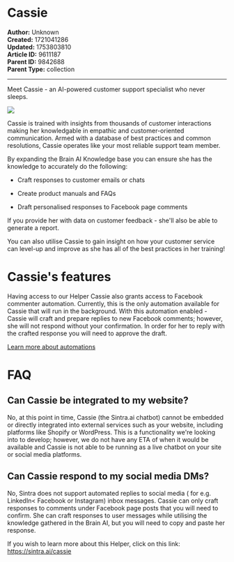 # Cassie

**Author:** Unknown  
**Created:** 1721041286  
**Updated:** 1753803810  
**Article ID:** 9611187  
**Parent ID:** 9842688  
**Parent Type:** collection  

---

Meet Cassie - an AI-powered customer support specialist who never sleeps.

![](https://downloads.intercomcdn.com/i/o/1113801895/61e85ac2c280a0edd2f1cba1/image.png?expires=1754573400&signature=b949845b5c325702d2383a53cfefe0dd1410394cb68a9c785b6f726052b8d076&req=dSEmFcF%2BnIlWXPMW1HO4zSt3t59O5jCw6KIpdBRx8sBCF58OfTcF722j3x19%0ASnvk%0A)

Cassie is trained with insights from thousands of customer interactions making her knowledgable in empathic and customer-oriented communication. Armed with a database of best practices and common resolutions, Cassie operates like your most reliable support team member. 

By expanding the Brain AI Knowledge base you can ensure she has the knowledge to accurately do the following:

  * Craft responses to customer emails or chats 

  * Create product manuals and FAQs

  * Draft personalised responses to Facebook page comments




If you provide her with data on customer feedback - she'll also be able to generate a report.

You can also utilise Cassie to gain insight on how your customer service can level-up and improve as she has all of the best practices in her training!

# **Cassie's features**

Having access to our Helper Cassie also grants access to Facebook commenter automation. Currently, this is the only automation available for Cassie that will run in the background. With this automation enabled - Cassie will craft and prepare replies to new Facebook comments; however, she will not respond without your confirmation. In order for her to reply with the crafted response you will need to approve the draft.

[Learn more about automations](https://help.sintra.ai/en/articles/9823490-automations-explained)

# FAQ

## Can Cassie be integrated to my website?

No, at this point in time, Cassie (the Sintra.ai chatbot) cannot be embedded or directly integrated into external services such as your website, including platforms like Shopify or WordPress. This is a functionality we're looking into to develop; however, we do not have any ETA of when it would be available and Cassie is not able to be running as a live chatbot on your site or social media platforms.

## Can Cassie respond to my social media DMs?

No, Sintra does not support automated replies to social media ( for e.g. LinkedIn< Facebook or Instagram) inbox messages. Cassie can only craft responses to comments under Facebook page posts that you will need to confirm. She can craft responses to user messages while utilising the knowledge gathered in the Brain AI, but you will need to copy and paste her response.

If you wish to learn more about this Helper, click on this link: <https://sintra.ai/cassie>

